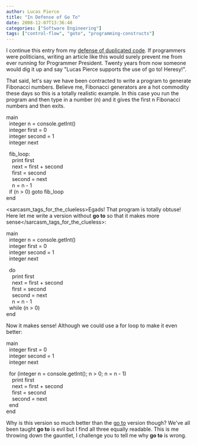```yaml
---
author: Lucas Pierce
title: "In Defense of Go To"
date: 2008-12-07T13:36:48
categories: ["Software Engineering"]
tags: ["control-flow", "goto", "programming-constructs"]
---
```


I continue this entry from my [defense of duplicated code](/posts/in-defense-of-duplicated-code/). If programmers were politicians, writing an article like this would surely prevent me from ever running for Programmer President. Twenty years from now someone would dig it up and say "Lucas Pierce supports the use of go to! Heresy!".

That said, let's say we have been contracted to write a program to generate Fibonacci numbers. Believe me, Fibonacci generators are a hot commodity these days so this is a totally realistic example. In this case you run the program and then type in a number (n) and it gives the first n Fibonacci numbers and then exits.

main  
  integer n = console.getInt()  
  integer first = 0  
  integer second = 1  
  integer next

  fib\_loop:  
    print first  
    next = first + second  
    first = second  
    second = next  
    n = n - 1  
  if (n > 0) goto fib\_loop  
end

<sarcasm\_tags\_for\_the\_clueless>Egads! That program is totally obtuse! Here let me write a version without **go to** so that it makes more sense</sarcasm\_tags\_for\_the\_clueless>:

main  
  integer n = console.getInt()  
  integer first = 0  
  integer second = 1  
  integer next

  do  
    print first  
    next = first + second  
    first = second  
    second = next  
    n = n - 1  
  while (n > 0)  
end

Now it makes sense! Although we could use a for loop to make it even better:

main  
  integer first = 0  
  integer second = 1  
  integer next

  for (integer n = console.getInt(); n > 0; n = n - 1)  
    print first  
    next = first + second  
    first = second  
    second = next  
  end  
end

Why is this version so much better than the [go to](http://xkcd.com/292/) version though? We've all been taught **go to** is evil but I find all three equally readable. This is me throwing down the gauntlet, I challenge you to tell me why **go to** is wrong.